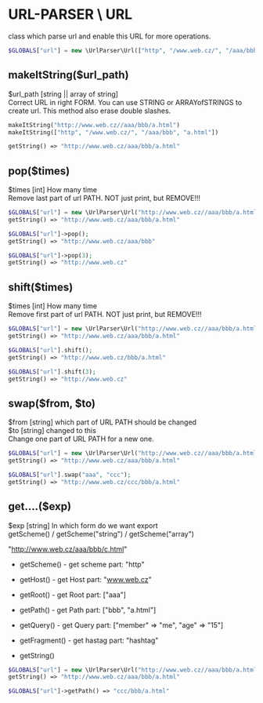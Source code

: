 # URL-PARSER \ URL
 class which parse url and enable this URL for more operations.<br>


```php
$GLOBALS["url"] = new \UrlParser\Url(["http", "/www.web.cz/", "/aaa/bbb", "a.html"]);
```

## makeItString($url_path)
$url_path [string || array of string]<br>
Correct URL in right FORM. You can use STRING or ARRAYofSTRINGS to create url.
This method also erase double slashes.

```php
makeItString("http://www.web.cz//aaa/bbb/a.html")
makeItString(["http", "/www.web.cz/", "/aaa/bbb", "a.html"])

getString() => "http://www.web.cz/aaa/bbb/a.html"
```






## pop($times)
$times [int]		How many time<br>
Remove last part of url PATH. NOT just print, but REMOVE!!!

```php
$GLOBALS["url"] = new \UrlParser\Url("http://www.web.cz//aaa/bbb/a.html");
getString() => "http://www.web.cz/aaa/bbb/a.html"

$GLOBALS["url"]->pop();
getString() => "http://www.web.cz/aaa/bbb"

$GLOBALS["url"]->pop(3);
getString() => "http://www.web.cz"
```




## shift($times)
$times [int]		How many time<br>
Remove first part of url PATH. NOT just print, but REMOVE!!!

```php
$GLOBALS["url"] = new \UrlParser\Url("http://www.web.cz//aaa/bbb/a.html");
getString() => "http://www.web.cz/aaa/bbb/a.html"

$GLOBALS["url"].shift();
getString() => "http://www.web.cz/bbb/a.html"

$GLOBALS["url"].shift(3);
getString() => "http://www.web.cz"
```


## swap($from, $to)
$from [string]	which part of URL PATH should be changed<br>
$to [string]	changed to this<br>
Change one part of URL PATH for a new one.

```php
$GLOBALS["url"] = new \UrlParser\Url("http://www.web.cz//aaa/bbb/a.html");
getString() => "http://www.web.cz/aaa/bbb/a.html"

$GLOBALS["url"].swap("aaa", "ccc");
getString() => "http://www.web.cz/ccc/bbb/a.html"

```




## get....($exp)
$exp [string]	In which form do we want export<br>
getScheme() / getScheme("string") / getScheme("array")

"http://www.web.cz/aaa/bbb/c.html"
- getScheme() - get scheme part: "http"
- getHost() - get Host part: "www.web.cz"
- getRoot() - get Root part: ["aaa"]
- getPath() - get Path part: ["bbb", "a.html"]
- getQuery() - get Query part: ["member" => "me", "age" => "15"]
- getFragment() - get hastag part: "hashtag"

- getString()

```php
$GLOBALS["url"] = new \UrlParser\Url("http://www.web.cz//aaa/bbb/a.html");
getString() => "http://www.web.cz/aaa/bbb/a.html"

$GLOBALS["url"]->getPath() => "ccc/bbb/a.html"

```
